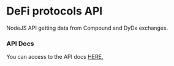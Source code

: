 # DeFi protocols API

NodeJS API getting data from Compound and DyDx exchanges.

### API Docs

You can access to the API docs [HERE.](https://matextrem.github.io/DeFi-panel-api/)




